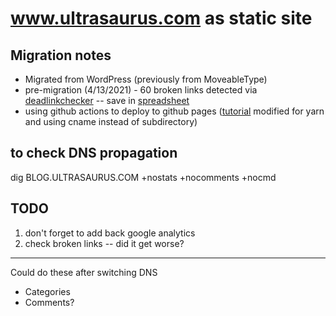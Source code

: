 # www.ultrasaurus.com as static site

## Migration notes
* Migrated from WordPress (previously from MoveableType)
* pre-migration (4/13/2021) - 60 broken links detected via [deadlinkchecker](https://www.deadlinkchecker.com/) -- save in [spreadsheet](https://docs.google.com/spreadsheets/d/1sYxRjtbNwGNLc8RIhs-d9T5aVPmjjiniY5Qm1FtzI_g/edit#gid=0)
* using github actions to deploy to github pages ([tutorial](https://www.rockyourcode.com/how-to-deploy-eleventy-to-github-pages-with-github-actions/)
modified for yarn and using cname instead of subdirectory)

## to check DNS propagation
dig BLOG.ULTRASAURUS.COM +nostats +nocomments +nocmd

## TODO

1. don't forget to add back google analytics
1. check broken links -- did it get worse?

----
Could do these after switching DNS 
* Categories
* Comments?
